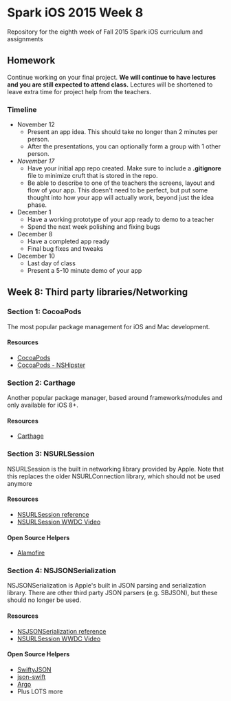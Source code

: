 # Spark iOS 2015 Week 8
Repository for the eighth week of Fall 2015 Spark iOS curriculum and assignments

## Homework

Continue working on your final project. **We will continue to have lectures and you are still expected to attend class.** Lectures will be shortened to leave extra time for project help from the teachers.

### Timeline
* November 12
	* Present an app idea. This should take no longer than 2 minutes per person.
	* After the presentations, you can optionally form a group with 1 other person.
* *November 17*
	* Have your initial app repo created. Make sure to include a __.gitignore__ file to minimize cruft that is stored in the repo.
	* Be able to describe to one of the teachers the screens, layout and flow of your app. This doesn't need to be perfect, but put some thought into how your app will actually work, beyond just the idea phase.
* December 1
	* Have a working prototype of your app ready to demo to a teacher
	* Spend the next week polishing and fixing bugs
* December 8
	* Have a completed app ready
	* Final bug fixes and tweaks
* December 10
	* Last day of class
	* Present a 5-10 minute demo of your app

## Week 8: Third party libraries/Networking

### Section 1: CocoaPods
The most popular package management for iOS and Mac development.

#### Resources
- [CocoaPods](https://cocoapods.org/)
- [CocoaPods - NSHipster](http://nshipster.com/cocoapods/)

### Section 2: Carthage
Another popular package manager, based around frameworks/modules and only available for iOS 8+.

#### Resources
- [Carthage](https://github.com/Carthage/Carthage)

### Section 3: NSURLSession
NSURLSession is the built in networking library provided by Apple. Note that this replaces the older NSURLConnection library, which should not be used anymore

#### Resources
- [NSURLSession reference](https://developer.apple.com/library/ios/documentation/Foundation/Reference/NSURLSession_class/)
- [NSURLSession WWDC Video](https://developer.apple.com/videos/play/wwdc2015-711/)

#### Open Source Helpers
- [Alamofire](https://github.com/Alamofire/Alamofire)

### Section 4: NSJSONSerialization
NSJSONSerialization is Apple's built in JSON parsing and serialization library. There are other third party JSON parsers (e.g. SBJSON), but these should no longer be used.

#### Resources
- [NSJSONSerialization reference](https://developer.apple.com/library/ios/documentation/Foundation/Reference/NSJSONSerialization_Class/)
- [NSURLSession WWDC Video](https://developer.apple.com/videos/play/wwdc2015-711/)

#### Open Source Helpers
- [SwiftyJSON](https://github.com/SwiftyJSON/SwiftyJSON)
- [json-swift](https://github.com/owensd/json-swift)
- [Argo](https://github.com/thoughtbot/Argo)
- Plus LOTS more